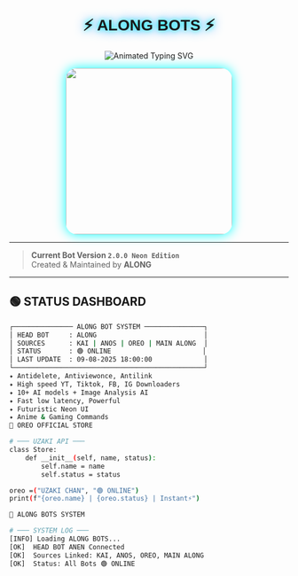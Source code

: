<p align="center">
  <h1 align="center" style="font-family: 'Orbitron', sans-serif; text-shadow: 0 0 10px #00ffff, 0 0 20px #0088ff;">⚡ ALONG BOTS ⚡</h1>
</p>

<p align="center">
  <img src="https://readme-typing-svg.demolab.com?font=Orbitron&weight=600&size=25&duration=4000&pause=1000&color=00F7FF&center=true&vCenter=true&width=500&lines=POWERFUL+MULTI-BOT+SYSTEM;FAST++SECURE++RELIABLE;BUILT+BY+ALONG;ANIME+%26+GAMING+INTEGRATION" alt="Animated Typing SVG" />
</p>

<div align="center">
  <img src="https://files.catbox.moe/ln3jc7.jpg" width="300" style="border-radius: 20px; box-shadow: 0 0 20px #00ffff;"/>
</div>

---

> **Current Bot Version `2.0.0 Neon Edition`**  
> Created & Maintained by **ALONG**

---

## 🟢 STATUS DASHBOARD

```bash
┌─────────────── ALONG BOT SYSTEM ───────────────┐
│ HEAD BOT     : ALONG                           │
│ SOURCES      : KAI | ANOS | OREO | MAIN ALONG  │
│ STATUS       : 🟢 ONLINE                       │
│ LAST UPDATE  : 09-08-2025 18:00:00             │
└────────────────────────────────────────────────┘
✦ Antidelete, Antiviewonce, Antilink
✦ High speed YT, Tiktok, FB, IG Downloaders
✦ 10+ AI models + Image Analysis AI
✦ Fast low latency, Powerful
✦ Futuristic Neon UI
✦ Anime & Gaming Commands
🔹 OREO OFFICIAL STORE

# ─── UZAKI API ───
class Store:
    def __init__(self, name, status):
        self.name = name
        self.status = status

oreo =("UZAKI CHAN", "🟢 ONLINE")
print(f"{oreo.name} | {oreo.status} | Instant⚡")

🔹 ALONG BOTS SYSTEM

# ─── SYSTEM LOG ───
[INFO] Loading ALONG BOTS...
[OK]  HEAD BOT ANEN Connected
[OK]  Sources Linked: KAI, ANOS, OREO, MAIN ALONG
[OK]  Status: All Bots 🟢 ONLINE
